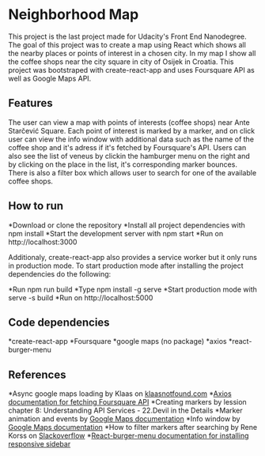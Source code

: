 # Neighborhood Map

This project is the last project made for Udacity's Front End Nanodegree. The goal of this project was to create a  map using React 
which shows all the nearby places or points of interest in a chosen city. In my map I show all the coffee shops near the city square in city of Osijek in Croatia. This project was bootstraped with create-react-app and uses Foursquare API as well as Google Maps API.

## Features
The user can view a map with points of interests (coffee shops) near Ante Starčević Square. Each point of interest is marked by a  marker, and on click user can view the info window with additional data such as the name of the coffee shop and it's adress if it's fetched by Foursquare's API. Users can also see the list of veneus by clickin the hamburger menu on the right and by clicking on the place in the list, it's corresponding marker bounces. There is also a filter box which allows user to search for one of the available coffee shops.

## How to run
*Download or clone the repository
*Install all project dependencies with npm install
*Start the development server with npm start
*Run on http://localhost:3000 

Additionaly, create-react-app also provides a service worker but it only runs in production mode. To start production mode after installing the project dependencies do the following:

*Run npm run build
*Type npm install -g serve
*Start production mode with serve -s build
*Run on http://localhost:5000

## Code dependencies
*create-react-app
*Foursquare 
*google maps (no package)
*axios 
*react-burger-menu

## References
*Async google maps loading by Klaas on [klaasnotfound.com](https://www.klaasnotfound.com/2016/11/06/making-google-maps-work-with-react/)
*[Axios documentation for fetching Foursquare API](https://github.com/axios/axios)
*Creating markers by lession chapter 8: Understanding API Services - 22.Devil in the Details
*Marker animation and events by [Google Maps documentation](https://developers.google.com/maps/documentation/javascript/markers)
*Info window by [Google Maps documentation](https://developers.google.com/maps/documentation/javascript/infowindows)
*How to filter markers after searching by Rene Korss on [Slackoverflow](https://stackoverflow.com/questions/22323073/how-to-filter-google-maps-markers-in-one-array-with-select)
*[React-burger-menu documentation for installing responsive sidebar](https://github.com/negomi/react-burger-menu)